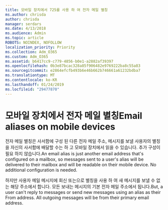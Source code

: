 ```yaml
---
title: 모바일 장치에서 725를 사용 하 여 전자 메일 별칭
ms.author: chrisda
author: chrisda
manager: serdars
ms.date: 4/13/2018
ms.audience: Admin
ms.topic: article
ROBOTS: NOINDEX, NOFOLLOW
localization_priority: Priority
ms.collection: Adm_O365
ms.custom: Adm_O365
ms.assetid: b6417cc9-c779-4856-b0e1-a2882af39397
ms.openlocfilehash: 0b3e87bcac328a85f906482e9769222ba8c55a83
ms.sourcegitcommit: e2864efcfb493b6e46b662b746661a61232bdba7
ms.translationtype: MT
ms.contentlocale: ko-KR
ms.lasthandoff: 01/24/2019
ms.locfileid: "29477870"
---
```

# <a name="email-aliases-on-mobile-devices"></a><span data-ttu-id="0aec6-102">모바일 장치에서 전자 메일 별칭</span><span class="sxs-lookup"><span data-stu-id="0aec6-102">Email aliases on mobile devices</span></span>

<span data-ttu-id="0aec6-p101">전자 메일 별칭은 사서함에 구성 된 다른 전자 메일 주소, 메시지를 보낼 사용자의 별칭을 자신의 사서함에 배달할 수는 하 고 모바일 장치에서 읽을 수 있습니다. 추가 구성이 필요 하지 않습니다.</span><span class="sxs-lookup"><span data-stu-id="0aec6-p101">An email alias is just another email address that's configured on a mailbox, so messages sent to a user's alias will be delivered to their mailbox and will be readable on their mobile device. No additional configuration is needed.</span></span>
  
<span data-ttu-id="0aec6-p102">하지만 사용자 메일 메시지에 회신 또는으로 별칭을 사용 하 여 새 메시지를 보낼 수 없는 해당 주소에서 합니다. 모든 보내는 메시지의 기본 전자 메일 주소에서 됩니다.</span><span class="sxs-lookup"><span data-stu-id="0aec6-p102">But, a user can't reply to messages or send new messages using an alias as their From address. All outgoing messages will be from their primary email address.</span></span>
  

